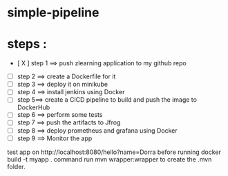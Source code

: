 # simple-pipeline
# steps : 
 * [ X ] step 1 ==> push zlearning application to my github repo
 * [ ] step 2 ==> create a Dockerfile for it
 * [ ] step 3 ==> deploy it on minikube
 * [ ] step 4 ==> install jenkins using Docker
 * [ ] step 5==> create a CICD pipeline to build and push the image to DockerHub
 * [ ] step 6 ==> perform some tests
 * [ ] step 7 ==> push the artifacts to Jfrog
 * [ ] step 8 ==> deploy prometheus and grafana using Docker 
 * [ ] step 9 ==> Monitor the app 

test app on http://localhost:8080/hello?name=Dorra
before running docker build -t myapp . command run mvn wrapper:wrapper to create the .mvn folder.

